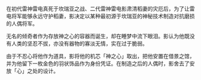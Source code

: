 在初代雷神雷电真死于坎瑞亚之战、二代雷神雷电影肃清稻妻的灾厄后，为了让雷电将军能够永远守护稻妻，影决定以某种最初源于坎瑞亚的神秘技术制造对抗磨损的人偶将军。

无名的倾奇者作为存放神之心的容器而诞生，却在睡梦中流下眼泪。影认为他既没有人类的坚忍不拔，亦没有器物的寡淡无情，实在过于脆弱。

由于不忍心将他作为道具，影将他的机芯「神之心」取出，把他安置在借景之馆，并为他留下一枚金色的羽状饰品作为身份凭证。在制造之后的人偶时，影舍去了安放「心」之处的设计。